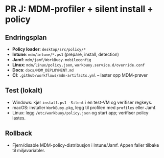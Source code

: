 # PR J: MDM-profiler + silent install + policy

## Endringsplan
- **Policy loader**: `desktop/src/policy/*`
- **Intune**: `mdm/intune/*.ps1` (prepare, install, detection)
- **Jamf**: `mdm/jamf/WorkBuoy.mobileconfig`
- **Linux**: `mdm/linux/policy.json`, `workbuoy.service.d/override.conf`
- **Docs**: `docs/MDM_DEPLOYMENT.md`
- **CI**: `.github/workflows/mdm-artifacts.yml` – laster opp MDM-prøver

## Test (lokalt)
- Windows: kjør `install.ps1 -Silent` i en test-VM og verifiser regkeys.
- macOS: installer `WorkBuoy.pkg`, legg til profilen med `profiles` eller Jamf.
- Linux: legg `/etc/workbuoy/policy.json` og start app; verifiser policy lastes.

## Rollback
- Fjern/disable MDM-policy-distribusjon i Intune/Jamf. Appen faller tilbake til miljøvariabler.
